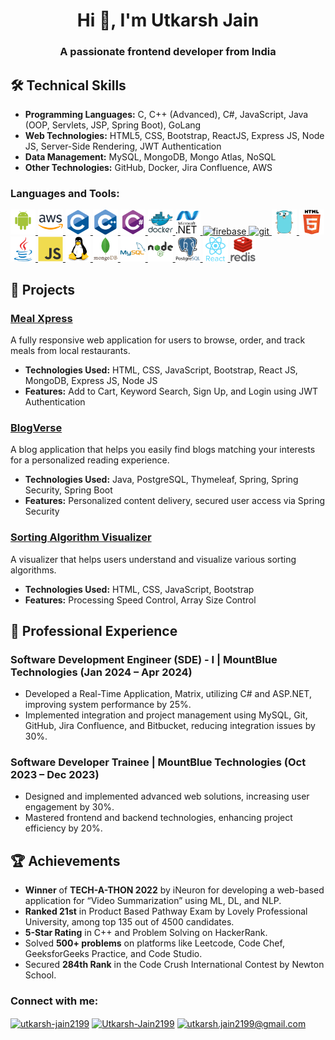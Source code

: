 <h1 align="center">Hi 👋, I'm Utkarsh Jain</h1>
<h3 align="center">A passionate frontend developer from India</h3>

## 🛠️ Technical Skills

- **Programming Languages:** C, C++ (Advanced), C#, JavaScript, Java (OOP, Servlets, JSP, Spring Boot), GoLang
- **Web Technologies:** HTML5, CSS, Bootstrap, ReactJS, Express JS, Node JS, Server-Side Rendering, JWT Authentication
- **Data Management:** MySQL, MongoDB, Mongo Atlas, NoSQL
- **Other Technologies:** GitHub, Docker, Jira Confluence, AWS

<h3 align="left">Languages and Tools:</h3>
<p align="left">
<a href="https://developer.android.com" target="_blank" rel="noreferrer"> 
  <img src="https://raw.githubusercontent.com/devicons/devicon/master/icons/android/android-original-wordmark.svg" alt="android" width="40" height="40"/> 
</a> 
<a href="https://aws.amazon.com" target="_blank" rel="noreferrer"> 
  <img src="https://raw.githubusercontent.com/devicons/devicon/master/icons/amazonwebservices/amazonwebservices-original-wordmark.svg" alt="aws" width="40" height="40"/> 
</a> 
<a href="https://www.cprogramming.com/" target="_blank" rel="noreferrer"> 
  <img src="https://raw.githubusercontent.com/devicons/devicon/master/icons/c/c-original.svg" alt="c" width="40" height="40"/> 
</a> 
<a href="https://www.w3schools.com/cpp/" target="_blank" rel="noreferrer"> 
  <img src="https://raw.githubusercontent.com/devicons/devicon/master/icons/cplusplus/cplusplus-original.svg" alt="cplusplus" width="40" height="40"/> 
</a> 
<a href="https://www.w3schools.com/cs/" target="_blank" rel="noreferrer"> 
  <img src="https://raw.githubusercontent.com/devicons/devicon/master/icons/csharp/csharp-original.svg" alt="csharp" width="40" height="40"/> 
</a> 
<a href="https://www.docker.com/" target="_blank" rel="noreferrer"> 
  <img src="https://raw.githubusercontent.com/devicons/devicon/master/icons/docker/docker-original-wordmark.svg" alt="docker" width="40" height="40"/> 
</a> 
<a href="https://dotnet.microsoft.com/" target="_blank" rel="noreferrer"> 
  <img src="https://raw.githubusercontent.com/devicons/devicon/master/icons/dot-net/dot-net-original-wordmark.svg" alt="dotnet" width="40" height="40"/> 
</a> 
<a href="https://firebase.google.com/" target="_blank" rel="noreferrer"> 
  <img src="https://www.vectorlogo.zone/logos/firebase/firebase-icon.svg" alt="firebase" width="40" height="40"/> 
</a> 
<a href="https://git-scm.com/" target="_blank" rel="noreferrer"> 
  <img src="https://www.vectorlogo.zone/logos/git-scm/git-scm-icon.svg" alt="git" width="40" height="40"/> 
</a> 
<a href="https://golang.org" target="_blank" rel="noreferrer"> 
  <img src="https://raw.githubusercontent.com/devicons/devicon/master/icons/go/go-original.svg" alt="go" width="40" height="40"/> 
</a> 
<a href="https://www.w3.org/html/" target="_blank" rel="noreferrer"> 
  <img src="https://raw.githubusercontent.com/devicons/devicon/master/icons/html5/html5-original-wordmark.svg" alt="html5" width="40" height="40"/> 
</a> 
<a href="https://www.java.com" target="_blank" rel="noreferrer"> 
  <img src="https://raw.githubusercontent.com/devicons/devicon/master/icons/java/java-original.svg" alt="java" width="40" height="40"/> 
</a> 
<a href="https://developer.mozilla.org/en-US/docs/Web/JavaScript" target="_blank" rel="noreferrer"> 
  <img src="https://raw.githubusercontent.com/devicons/devicon/master/icons/javascript/javascript-original.svg" alt="javascript" width="40" height="40"/> 
</a> 
<a href="https://www.linux.org/" target="_blank" rel="noreferrer"> 
  <img src="https://raw.githubusercontent.com/devicons/devicon/master/icons/linux/linux-original.svg" alt="linux" width="40" height="40"/> 
</a> 
<a href="https://www.mongodb.com/" target="_blank" rel="noreferrer"> 
  <img src="https://raw.githubusercontent.com/devicons/devicon/master/icons/mongodb/mongodb-original-wordmark.svg" alt="mongodb" width="40" height="40"/> 
</a> 
<a href="https://www.mysql.com/" target="_blank" rel="noreferrer"> 
  <img src="https://raw.githubusercontent.com/devicons/devicon/master/icons/mysql/mysql-original-wordmark.svg" alt="mysql" width="40" height="40"/> 
</a> 
<a href="https://nodejs.org" target="_blank" rel="noreferrer"> 
  <img src="https://raw.githubusercontent.com/devicons/devicon/master/icons/nodejs/nodejs-original-wordmark.svg" alt="nodejs" width="40" height="40"/> 
</a> 
<a href="https://www.postgresql.org" target="_blank" rel="noreferrer"> 
  <img src="https://raw.githubusercontent.com/devicons/devicon/master/icons/postgresql/postgresql-original-wordmark.svg" alt="postgresql" width="40" height="40"/> 
</a> 
<a href="https://reactjs.org/" target="_blank" rel="noreferrer"> 
  <img src="https://raw.githubusercontent.com/devicons/devicon/master/icons/react/react-original-wordmark.svg" alt="react" width="40" height="40"/> 
</a> 
<a href="https://redis.io" target="_blank" rel="noreferrer"> 
  <img src="https://raw.githubusercontent.com/devicons/devicon/master/icons/redis/redis-original-wordmark.svg" alt="redis" width="40" height="40"/> 
</a> 
</p>

## 🚀 Projects

### [Meal Xpress](https://meal-express-phda.vercel.app/)
A fully responsive web application for users to browse, order, and track meals from local restaurants.
- **Technologies Used:** HTML, CSS, JavaScript, Bootstrap, React JS, MongoDB, Express JS, Node JS
- **Features:** Add to Cart, Keyword Search, Sign Up, and Login using JWT Authentication

### [BlogVerse](https://uj-blog-application.onrender.com/)
A blog application that helps you easily find blogs matching your interests for a personalized reading experience.
- **Technologies Used:** Java, PostgreSQL, Thymeleaf, Spring, Spring Security, Spring Boot
- **Features:** Personalized content delivery, secured user access via Spring Security

### [Sorting Algorithm Visualizer](https://sorting-algorithm-visualiser-psi.vercel.app/)
A visualizer that helps users understand and visualize various sorting algorithms.
- **Technologies Used:** HTML, CSS, JavaScript, Bootstrap
- **Features:** Processing Speed Control, Array Size Control

## 💼 Professional Experience

### Software Development Engineer (SDE) - I | MountBlue Technologies (Jan 2024 – Apr 2024)
- Developed a Real-Time Application, Matrix, utilizing C# and ASP.NET, improving system performance by 25%.
- Implemented integration and project management using MySQL, Git, GitHub, Jira Confluence, and Bitbucket, reducing integration issues by 30%.

### Software Developer Trainee | MountBlue Technologies (Oct 2023 – Dec 2023)
- Designed and implemented advanced web solutions, increasing user engagement by 30%.
- Mastered frontend and backend technologies, enhancing project efficiency by 20%.

## 🏆 Achievements

- **Winner** of **TECH-A-THON 2022** by iNeuron for developing a web-based application for “Video Summarization” using ML, DL, and NLP.
- **Ranked 21st** in Product Based Pathway Exam by Lovely Professional University, among top 135 out of 4500 candidates.
- **5-Star Rating** in C++ and Problem Solving on HackerRank.
- Solved **500+ problems** on platforms like Leetcode, Code Chef, GeeksforGeeks Practice, and Code Studio.
- Secured **284th Rank** in the Code Crush International Contest by Newton School.

<h3 align="left">Connect with me:</h3>
<p align="left">
<a href="https://linkedin.com/in/utkarsh-jain2199" target="blank"><img align="center" src="https://cdn.jsdelivr.net/npm/simple-icons@3.0.1/icons/linkedin.svg" alt="utkarsh-jain2199" height="30" width="40" /></a>
<a href="https://github.com/Utkarsh-Jain2199" target="blank"><img align="center" src="https://cdn.jsdelivr.net/npm/simple-icons@3.0.1/icons/github.svg" alt="Utkarsh-Jain2199" height="30" width="40" /></a>
<a href="mailto:utkarsh.jain2199@gmail.com" target="blank"><img align="center" src="https://cdn.jsdelivr.net/npm/simple-icons@3.0.1/icons/gmail.svg" alt="utkarsh.jain2199@gmail.com" height="30" width="40" /></a>
</p>
